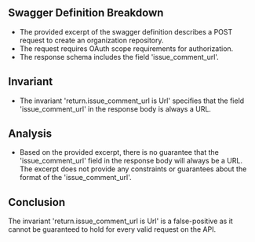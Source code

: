 ## Swagger Definition Breakdown
- The provided excerpt of the swagger definition describes a POST request to create an organization repository.
- The request requires OAuth scope requirements for authorization.
- The response schema includes the field 'issue_comment_url'.

## Invariant
- The invariant 'return.issue_comment_url is Url' specifies that the field 'issue_comment_url' in the response body is always a URL.

## Analysis
- Based on the provided excerpt, there is no guarantee that the 'issue_comment_url' field in the response body will always be a URL. The excerpt does not provide any constraints or guarantees about the format of the 'issue_comment_url'.

## Conclusion
The invariant 'return.issue_comment_url is Url' is a false-positive as it cannot be guaranteed to hold for every valid request on the API.
